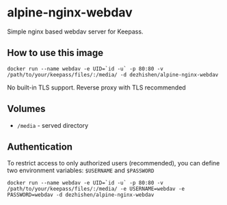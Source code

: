 # alpine-nginx-webdav
Simple nginx based webdav server for Keepass.

## How to use this image
```shell
docker run --name webdav -e UID=`id -u` -p 80:80 -v /path/to/your/keepass/files/:/media/ -d dezhishen/alpine-nginx-webdav
```

No built-in TLS support. Reverse proxy with TLS recommended

## Volumes
- `/media` - served directory

## Authentication
To restrict access to only authorized users (recommended), you can define two environment variables: `$USERNAME` and `$PASSWORD`
```shell
docker run --name webdav -e UID=`id -u` -p 80:80 -v /path/to/your/keepass/files/:/media/ -e USERNAME=webdav -e PASSWORD=webdav -d dezhishen/alpine-nginx-webdav

```
